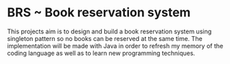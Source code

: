 # BRS ~ Book reservation system
This projects aim is to design and build a book reservation system using singleton pattern so no books can be 
reserved at the same time. The implementation will be made with Java in order to refresh my memory of the coding
language as well as to learn new programming techniques. 
